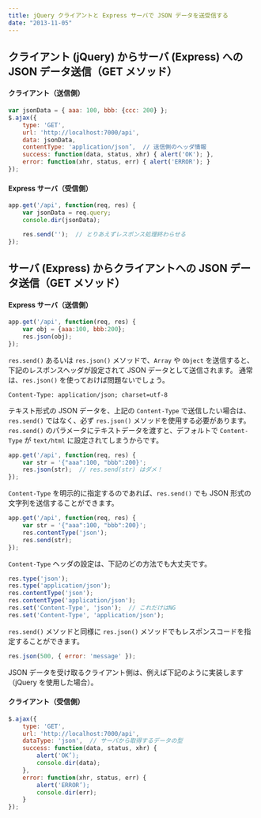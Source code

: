```yaml
---
title: jQuery クライアントと Express サーバで JSON データを送受信する
date: "2013-11-05"
---
```


クライアント (jQuery) からサーバ (Express) への JSON データ送信（GET メソッド）
----

#### クライアント（送信側）

```javascript
var jsonData = { aaa: 100, bbb: {ccc: 200} };
$.ajax({
    type: 'GET',
    url: 'http://localhost:7000/api',
    data: jsonData,
    contentType: 'application/json’,  // 送信側のヘッダ情報
    success: function(data, status, xhr) { alert('OK'); },
    error: function(xhr, status, err) { alert('ERROR'); }
});
```

#### Express サーバ（受信側）

```javascript
app.get('/api', function(req, res) {
    var jsonData = req.query;
    console.dir(jsonData);

    res.send('');  // とりあえずレスポンス処理終わらせる
});
```


サーバ (Express) からクライアントへの JSON データ送信（GET メソッド）
----

#### Express サーバ（送信側）

```javascript
app.get('/api', function(req, res) {
    var obj = {aaa:100, bbb:200};
    res.json(obj);
});
```

`res.send()` あるいは `res.json()` メソッドで、`Array` や `Object` を送信すると、下記のレスポンスヘッダが設定されて JSON データとして送信されます。
通常は、`res.json()` を使っておけば問題ないでしょう。

```
Content-Type: application/json; charset=utf-8
```

テキスト形式の JSON データを、上記の `Content-Type` で送信したい場合は、`res.send()` ではなく、必ず `res.json()` メソッドを使用する必要があります。
`res.send()` のパラメータにテキストデータを渡すと、デフォルトで `Content-Type` が `text/html` に設定されてしまうからです。

```javascript
app.get('/api', function(req, res) {
    var str = '{"aaa":100, "bbb":200}';
    res.json(str);  // res.send(str) はダメ！
});
```

`Content-Type` を明示的に指定するのであれば、`res.send()` でも JSON 形式の文字列を送信することができます。

```javascript
app.get('/api', function(req, res) {
    var str = '{"aaa":100, "bbb":200}';
    res.contentType('json');
    res.send(str);
});
```

`Content-Type` ヘッダの設定は、下記のどの方法でも大丈夫です。

```javascript
res.type('json');
res.type('application/json');
res.contentType('json');
res.contentType('application/json');
res.set('Content-Type', 'json');  // これだけはNG
res.set('Content-Type', 'application/json');
```

`res.send()` メソッドと同様に `res.json()` メソッドでもレスポンスコードを指定することができます。

```javascript
res.json(500, { error: 'message' });
```

JSON データを受け取るクライアント側は、例えば下記のように実装します（jQuery を使用した場合）。

#### クライアント（受信側）

```javascript
$.ajax({
    type: 'GET',
    url: 'http://localhost:7000/api',
    dataType: 'json',  // サーバから取得するデータの型
    success: function(data, status, xhr) {
        alert('OK’);
        console.dir(data);
    },
    error: function(xhr, status, err) {
        alert('ERROR’);
        console.dir(err);
    }
});
```

